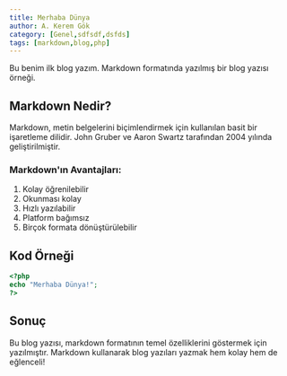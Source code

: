 ```yaml
---
title: Merhaba Dünya
author: A. Kerem Gök
category: [Genel,sdfsdf,dsfds]
tags: [markdown,blog,php]
---
```


Bu benim ilk blog yazım. Markdown formatında yazılmış bir blog yazısı örneği.

## Markdown Nedir?

Markdown, metin belgelerini biçimlendirmek için kullanılan basit bir işaretleme dilidir. 
John Gruber ve Aaron Swartz tarafından 2004 yılında geliştirilmiştir.

### Markdown'ın Avantajları:

1. Kolay öğrenilebilir
2. Okunması kolay
3. Hızlı yazılabilir
4. Platform bağımsız
5. Birçok formata dönüştürülebilir

## Kod Örneği

```php
<?php
echo "Merhaba Dünya!";
?>
```

## Sonuç

Bu blog yazısı, markdown formatının temel özelliklerini göstermek için yazılmıştır.
Markdown kullanarak blog yazıları yazmak hem kolay hem de eğlenceli!